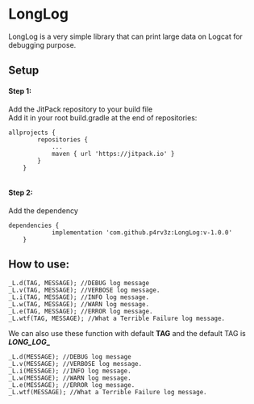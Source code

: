 # LongLog
LongLog is a very simple library that can print large data on Logcat for debugging purpose.

## Setup
#### Step 1:  
Add the JitPack repository to your build file  
Add it in your root build.gradle at the end of repositories:
```
allprojects {
		repositories {
			...
			maven { url 'https://jitpack.io' }
		}
	}
  
```
#### Step 2:  
Add the dependency  
```
dependencies {
	        implementation 'com.github.p4rv3z:LongLog:v-1.0.0'
	}
```

## How to use:
```
_L.d(TAG, MESSAGE); //DEBUG log message
_L.v(TAG, MESSAGE); //VERBOSE log message.
_L.i(TAG, MESSAGE); //INFO log message.
_L.w(TAG, MESSAGE); //WARN log message.
_L.e(TAG, MESSAGE); //ERROR log message.
_L.wtf(TAG, MESSAGE); //What a Terrible Failure log message.
```
We can also use these function with default **TAG** and the default TAG is **_LONG_LOG__**
```
_L.d(MESSAGE); //DEBUG log message
_L.v(MESSAGE); //VERBOSE log message.
_L.i(MESSAGE); //INFO log message.
_L.w(MESSAGE); //WARN log message.
_L.e(MESSAGE); //ERROR log message.
_L.wtf(MESSAGE); //What a Terrible Failure log message.
```
